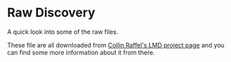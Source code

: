# Raw Discovery

A quick look into some of the raw files.

These file are all downloaded from [Collin Raffel's LMD project page](https://colinraffel.com/projects/lmd/) and you can find some more information about it from there.